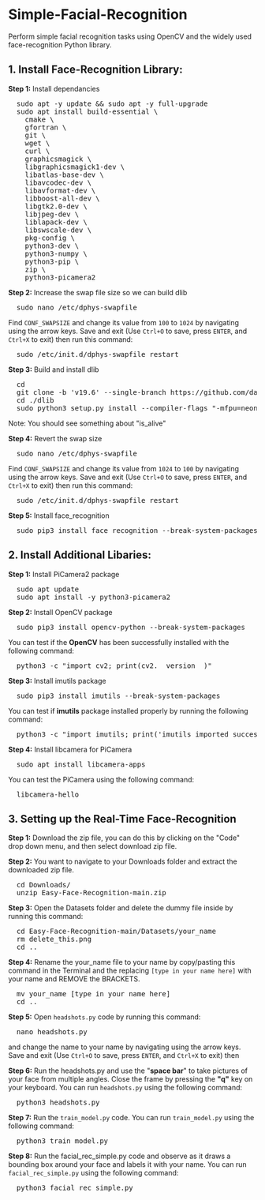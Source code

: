 # Simple-Facial-Recognition
Perform simple facial recognition tasks using OpenCV and the widely used face-recognition Python library. 

## 1. Install Face-Recognition Library: 

**Step 1:** Install dependancies

<pre>
  sudo apt -y update && sudo apt -y full-upgrade
  sudo apt install build-essential \
    cmake \
    gfortran \
    git \
    wget \
    curl \
    graphicsmagick \
    libgraphicsmagick1-dev \
    libatlas-base-dev \
    libavcodec-dev \
    libavformat-dev \
    libboost-all-dev \
    libgtk2.0-dev \
    libjpeg-dev \
    liblapack-dev \
    libswscale-dev \
    pkg-config \
    python3-dev \
    python3-numpy \
    python3-pip \
    zip \
    python3-picamera2
</pre>

**Step 2:** Increase the swap file size so we can build dlib

<pre>
  sudo nano /etc/dphys-swapfile
</pre>

Find `CONF_SWAPSIZE` and change its value from `100` to `1024` by navigating using the arrow keys. Save and exit (Use `Ctrl+O` to save, press `ENTER`, and `Ctrl+X` to exit) then run this command:

<pre>
  sudo /etc/init.d/dphys-swapfile restart
</pre>

**Step 3:** Build and install dlib
<pre>
  cd
  git clone -b 'v19.6' --single-branch https://github.com/davisking/dlib.git
  cd ./dlib
  sudo python3 setup.py install --compiler-flags "-mfpu=neon"
</pre>

Note: You should see something about "is_alive"

**Step 4:** Revert the swap size
<pre>
  sudo nano /etc/dphys-swapfile
</pre>
Find `CONF_SWAPSIZE` and change its value from `1024` to `100` by navigating using the arrow keys. Save and exit (Use `Ctrl+O` to save, press `ENTER`, and `Ctrl+X` to exit) then run this command:

<pre>
  sudo /etc/init.d/dphys-swapfile restart
</pre>

**Step 5:** Install face_recognition

<pre>
  sudo pip3 install face_recognition --break-system-packages
</pre>

## 2. Install Additional Libaries: 

**Step 1:** Install PiCamera2 package

<pre>
  sudo apt update
  sudo apt install -y python3-picamera2
</pre>  


**Step 2:** Install OpenCV package

<pre>
  sudo pip3 install opencv-python --break-system-packages
</pre>

You can test if the **OpenCV** has been successfully installed with the following command: 

<pre>
  python3 -c "import cv2; print(cv2.__version__)"
</pre>

**Step 3:** Install imutils package
<pre>
  sudo pip3 install imutils --break-system-packages
</pre>

You can test if **imutils** package installed properly by running the following command: 

<pre>
  python3 -c "import imutils; print('imutils imported successfully')"
</pre>

**Step 4:** Install libcamera for PiCamera

<pre>
  sudo apt install libcamera-apps
</pre>

You can test the PiCamera using the following command:

<pre>
  libcamera-hello
</pre>

## 3. Setting up the Real-Time Face-Recognition
**Step 1:** Download the zip file, you can do this by clicking on the "Code" drop down menu, and then select download zip file.

**Step 2:** You want to navigate to your Downloads folder and extract the downloaded zip file. 

<pre>
  cd Downloads/
  unzip Easy-Face-Recognition-main.zip
</pre>

**Step 3:** Open the Datasets folder and delete the dummy file inside by running this command:

<pre>
  cd Easy-Face-Recognition-main/Datasets/your_name
  rm delete_this.png
  cd ..
</pre>

**Step 4:** Rename the your_name file to your name by copy/pasting this command in the Terminal and the replacing `[type in your name here]` with your name and REMOVE the BRACKETS.

<pre>
  mv your_name [type in your name here]
  cd ..
</pre>

**Step 5:** Open `headshots.py` code by running this command:

<pre>
  nano headshots.py
</pre>

and change the name to your name by navigating using the arrow keys. Save and exit (Use `Ctrl+O` to save, press `ENTER`, and `Ctrl+X` to exit) then

**Step 6:** Run the headshots.py and use the "**space bar**" to take pictures of your face from multiple angles. Close the frame by pressing the **"q"** key on your keyboard. You can run `headshots.py` using the following command:

<pre>
  python3 headshots.py
</pre>

**Step 7:** Run the `train_model.py` code. You can run `train_model.py` using the following command:

<pre>
  python3 train_model.py
</pre>


**Step 8:** Run the facial_rec_simple.py code and observe as it draws a bounding box around your face and labels it with your name. You can run `facial_rec_simple.py` using the following command:

<pre>
  python3 facial_rec_simple.py
</pre>
